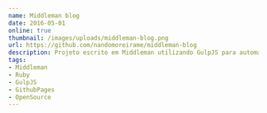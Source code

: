 ```yaml
---
name: Middleman blog
date: 2016-05-01
online: true
thumbnail: /images/uploads/middleman-blog.png
url: https://github.com/nandomoreirame/middleman-blog
description: Projeto escrito em Middleman utilizando GulpJS para automatizar tarefas de CSS, JavaScript e hospeda-los no Github pages.
tags:
- Middleman
- Ruby
- GulpJS
- GithubPages
- OpenSource
---
```

